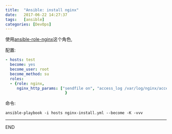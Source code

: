 ```yaml
---
title:  "Ansible: install nginx"
date:   2017-06-22 14:27:37
tags:   [ansible]
categories: [DevOps]
---
```

使用[ansible-role-nginx](https://github.com/jdauphant/ansible-role-nginx)这个角色,

配置:

```yaml
- hosts: test
  become: yes
  become_user: root
  become_method: su
  roles:
  - {role: nginx,
     nginx_http_params: ["sendfile on", "access_log /var/log/nginx/access.log"]
                          }
```

命令:

```shell
ansible-playbook -i hosts nginx-install.yml --become -K -vvv
```


---
END
